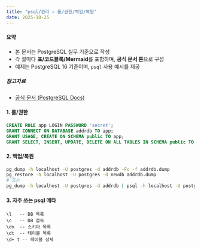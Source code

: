 ```yaml
---
title: "psql/관리 — 롤/권한/백업/복원"
date: 2025-10-25
---
```


#### 요약 

- 본 문서는 PostgreSQL 실무 기준으로 작성
- 각 절마다 **표/코드블록/Mermaid**를 포함하며, **공식 문서 톤**으로 구성
- 예제는 PostgreSQL 16 기준이며, `psql` 사용 예시를 제공

##### 참고자료 
- [공식 문서 (PostgreSQL Docs)](https://www.postgresql.org/docs/current/)


#### 1. 롤/권한

```sql
CREATE ROLE app LOGIN PASSWORD 'secret';
GRANT CONNECT ON DATABASE addrdb TO app;
GRANT USAGE, CREATE ON SCHEMA public TO app;
GRANT SELECT, INSERT, UPDATE, DELETE ON ALL TABLES IN SCHEMA public TO app;
```

#### 2. 백업/복원

```bash
pg_dump -h localhost -U postgres -d addrdb -Fc -f addrdb.dump
pg_restore -h localhost -U postgres -d newdb addrdb.dump
# 또는
pg_dump -h localhost -U postgres -d addrdb | psql -h localhost -U postgres -d newdb
```

#### 3. 자주 쓰는 psql 메타

```text
\l   -- DB 목록
\c   -- DB 접속
\dn  -- 스키마 목록
\dt  -- 테이블 목록
\d+ t -- 테이블 상세
```

